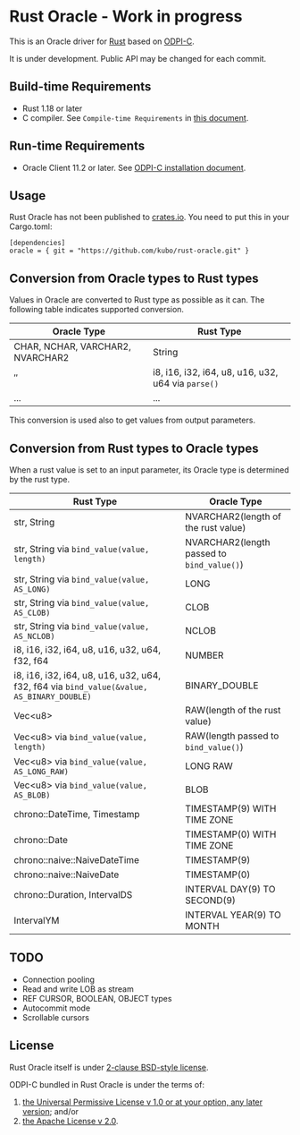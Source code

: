 # Rust Oracle - Work in progress

This is an Oracle driver for [Rust][] based on [ODPI-C][].

It is under development. Public API may be changed for each commit.

## Build-time Requirements

* Rust 1.18 or later
* C compiler. See `Compile-time Requirements` in [this document](https://docs.rs/crate/gcc/).

## Run-time Requirements

* Oracle Client 11.2 or later. See [ODPI-C installation document][].

## Usage

Rust Oracle has not been published to [crates.io](https://crates.io/).
You need to put this in your Cargo.toml:

```text
[dependencies]
oracle = { git = "https://github.com/kubo/rust-oracle.git" }
```

## Conversion from Oracle types to Rust types

Values in Oracle are converted to Rust type as possible as it can.
The following table indicates supported conversion.

| Oracle Type | Rust Type |
| --- | --- |
| CHAR, NCHAR, VARCHAR2, NVARCHAR2 | String |
| ″ | i8, i16, i32, i64, u8, u16, u32, u64 via `parse()` |
| ... | ... |

This conversion is used also to get values from output parameters.

## Conversion from Rust types to Oracle types

When a rust value is set to an input parameter, its Oracle type is
determined by the rust type.

| Rust Type | Oracle Type |
| --- | --- |
| str, String | NVARCHAR2(length of the rust value) |
| str, String via `bind_value(value, length)` | NVARCHAR2(length passed to `bind_value()`) |
| str, String via `bind_value(value, AS_LONG)` | LONG |
| str, String via `bind_value(value, AS_CLOB)` | CLOB |
| str, String via `bind_value(value, AS_NCLOB)` | NCLOB |
| i8, i16, i32, i64, u8, u16, u32, u64, f32, f64 | NUMBER |
| i8, i16, i32, i64, u8, u16, u32, u64, f32, f64 via `bind_value(&value, AS_BINARY_DOUBLE)` | BINARY_DOUBLE |
| Vec\<u8> | RAW(length of the rust value) |
| Vec\<u8> via `bind_value(value, length)` | RAW(length passed to `bind_value()`) |
| Vec\<u8> via `bind_value(value, AS_LONG_RAW)` | LONG RAW |
| Vec\<u8> via `bind_value(value, AS_BLOB)` | BLOB |
| chrono::DateTime, Timestamp | TIMESTAMP(9) WITH TIME ZONE |
| chrono::Date | TIMESTAMP(0) WITH TIME ZONE |
| chrono::naive::NaiveDateTime | TIMESTAMP(9) |
| chrono::naive::NaiveDate | TIMESTAMP(0) |
| chrono::Duration, IntervalDS | INTERVAL DAY(9) TO SECOND(9) |
| IntervalYM | INTERVAL YEAR(9) TO MONTH |

## TODO

* Connection pooling
* Read and write LOB as stream
* REF CURSOR, BOOLEAN, OBJECT types
* Autocommit mode
* Scrollable cursors

## License

Rust Oracle itself is under [2-clause BSD-style license](https://opensource.org/licenses/BSD-2-Clause).

ODPI-C bundled in Rust Oracle is under the terms of:

1. [the Universal Permissive License v 1.0 or at your option, any later version](http://oss.oracle.com/licenses/upl); and/or
2. [the Apache License v 2.0](http://www.apache.org/licenses/LICENSE-2.0). 

[Rust]:                 https://www.rust-lang.org/
[ODPI-C]:               https://oracle.github.io/odpi/
[ODPI-C installation document]: https://oracle.github.io/odpi/doc/installation.html
